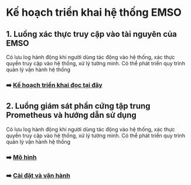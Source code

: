 # Kế hoạch triển khai hệ thống EMSO
## 1. Luồng xác thực truy cập vào tài nguyên của EMSO
Có lưu log hành động khi người dùng tác động vào hệ thống, xác thực quyền truy cập vào hệ thống, xử lý tường minh. Có thể phát triển quy trình quản lý vận hành hệ thống
###  ➡️ [Kế hoạch triển khai đọc tại đây](./kehoach/plan.md)

## 2. Luồng giám sát phần cứng tập trung Prometheus và hướng dẫn sử dụng
Có lưu log hành động khi người dùng tác động vào hệ thống, xác thực quyền truy cập vào hệ thống, xử lý tường minh. Có thể phát triển quy trình quản lý vận hành hệ thống
###  ➡️ [Mô hình](./monitors/mohinh.md)
###  ➡️ [Cài đặt và vận hành](./kehoach/plancicd.md)

<!-- ## 3. Luồng Log ứng dụng tập trung ELK và hướng dẫn sử dụng
Có lưu log hành động khi người dùng tác động vào hệ thống, xác thực quyền truy cập vào hệ thống, xử lý tường minh. Có thể phát triển quy trình quản lý vận hành hệ thống
###  ➡️ [Mô hình](./kehoach/logs/mohinh.md)
###  ➡️ [Cài đặt và vận hành](./kehoach/plancicd.md)

## 5. Luồng khởi tạo ứng dụng (CICD)
Có lưu log hành động khi người dùng tác động vào hệ thống, xác thực quyền truy cập vào hệ thống, xử lý tường minh. Có thể phát triển quy trình quản lý vận hành hệ thống
###  ➡️ [Mô hình](./kehoach/plancicd.md)
###  ➡️ [Cài đặt và vận hành](./kehoach/plancicd.md)

## 6. Tracing API ứng dụng
Có lưu log hành động khi người dùng tác động vào hệ thống, xác thực quyền truy cập vào hệ thống, xử lý tường minh. Có thể phát triển quy trình quản lý vận hành hệ thống
###  ➡️ [Mô hình](./kehoach/plancicd.md)
###  ➡️ [Cài đặt và vận hành](./kehoach/plancicd.md) -->